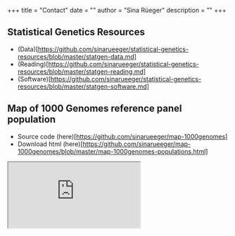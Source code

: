 +++
title = "Contact"
date = ""
author = "Sina R&uuml;eger"
description = ""
+++

## Statistical Genetics Resources

- (Data)[https://github.com/sinarueeger/statistical-genetics-resources/blob/master/statgen-data.md]
- (Reading)[https://github.com/sinarueeger/statistical-genetics-resources/blob/master/statgen-reading.md]
- (Software)[https://github.com/sinarueeger/statistical-genetics-resources/blob/master/statgen-software.md]

## Map of 1000 Genomes reference panel population

- Source code (here)[https://github.com/sinarueeger/map-1000genomes]
- Download html (here)[https://github.com/sinarueeger/map-1000genomes/blob/master/map-1000genomes-populations.html]

<iframe src="https://github.com/sinarueeger/map-1000genomes/blob/master/map-1000genomes-populations.html"></iframe> 


